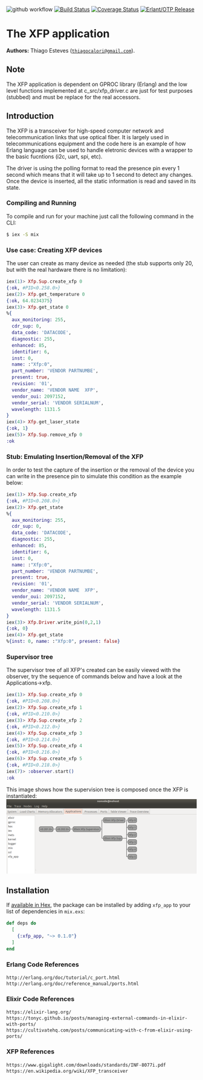 ![github workflow](https://github.com/thiagoesteves/xfp_elixir/workflows/Elixir%20CI/badge.svg)
[![Build Status](https://secure.travis-ci.org/thiagoesteves/xfp_elixir.svg?branch=main)](http://travis-ci.org/thiagoesteves/xfp_elixir)
[![Coverage Status](https://coveralls.io/repos/github/thiagoesteves/xfp_elixir/badge.svg?branch=main)](https://coveralls.io/github/thiagoesteves/xfp_elixir?branch=main)
[![Erlant/OTP Release](https://img.shields.io/badge/Erlang-OTP--23.0-green.svg)](https://github.com/erlang/otp/releases/tag/OTP-23.0)

# The XFP application #

__Authors:__ Thiago Esteves ([`thiagocalori@gmail.com`](thiagocalori@gmail.com)).

## Note ##

The XFP application is dependent on GPROC library (Erlang) and the low level functions implemented at c_src/xfp_driver.c are just for test purposes (stubbed) and must be replace for the real accessors.

## Introduction ##

The XFP is a transceiver for high-speed computer network and telecommunication links that use optical fiber. It is largely used in telecommunications equipment and the code here is an example of how Erlang language can be used to handle eletronic devices with a wrapper to the basic fucntions (i2c, uart, spi, etc).

The driver is using the polling format to read the presence pin every 1 second which means that it will take up to 1 second to detect any changes. Once the device is inserted, all the static information is read and saved in its state.

### Compiling and Running ###

To compile and run for your machine just call the following command in the CLI:

```bash
$ iex -S mix
```

### Use case: Creating XFP devices ###

The user can create as many device as needed (the stub supports only 20, but with the real hardware there is no limitation):

```elixir
iex(1)> Xfp.Sup.create_xfp 0
{:ok, #PID<0.258.0>}
iex(2)> Xfp.get_temperature 0
{:ok, 64.0234375}
iex(3)> Xfp.get_state 0
%{
  aux_monitoring: 255,
  cdr_sup: 0,
  data_code: 'DATACODE',
  diagnostic: 255,
  enhanced: 85,
  identifier: 6,
  inst: 0,
  name: :"Xfp:0",
  part_number: 'VENDOR PARTNUMBE',
  present: true,
  revision: '01',
  vendor_name: 'VENDOR NAME  XFP',
  vendor_oui: 2097152,
  vendor_serial: 'VENDOR SERIALNUM',
  wavelength: 1131.5
}
iex(4)> Xfp.get_laser_state
{:ok, 1}
iex(5)> Xfp.Sup.remove_xfp 0 
:ok
```

### Stub: Emulating Insertion/Removal of the XFP ###

In order to test the capture of the insertion or the removal of the device you can write in the presence pin to simulate this condition as the example below:

```elixir
iex(1)> Xfp.Sup.create_xfp
{:ok, #PID<0.208.0>}
iex(2)> Xfp.get_state
%{
  aux_monitoring: 255,
  cdr_sup: 0,
  data_code: 'DATACODE',
  diagnostic: 255,
  enhanced: 85,
  identifier: 6,
  inst: 0,
  name: :"Xfp:0",
  part_number: 'VENDOR PARTNUMBE',
  present: true,
  revision: '01',
  vendor_name: 'VENDOR NAME  XFP',
  vendor_oui: 2097152,
  vendor_serial: 'VENDOR SERIALNUM',
  wavelength: 1131.5
}
iex(3)> Xfp.Driver.write_pin(0,2,1)
{:ok, 0}
iex(4)> Xfp.get_state              
%{inst: 0, name: :"Xfp:0", present: false}
```
### Supervisor tree ###

The supervisor tree of all XFP's created can be easily viewed with the observer, try the sequence of commands below and have a look at the Applications->xfp.

```elixir
iex(1)> Xfp.Sup.create_xfp 0
{:ok, #PID<0.208.0>}
iex(2)> Xfp.Sup.create_xfp 1
{:ok, #PID<0.210.0>}
iex(3)> Xfp.Sup.create_xfp 2
{:ok, #PID<0.212.0>}
iex(4)> Xfp.Sup.create_xfp 3
{:ok, #PID<0.214.0>}
iex(5)> Xfp.Sup.create_xfp 4
{:ok, #PID<0.216.0>}
iex(6)> Xfp.Sup.create_xfp 5
{:ok, #PID<0.218.0>}
iex(7)> :observer.start()
:ok
```

This image shows how the supervision tree is composed once the XFP is instantiated:
![Supervision Tree](/doc/supervision_tree.png)

## Installation

If [available in Hex](https://hex.pm/docs/publish), the package can be installed
by adding `xfp_app` to your list of dependencies in `mix.exs`:

```elixir
def deps do
  [
    {:xfp_app, "~> 0.1.0"}
  ]
end
```
### Erlang Code References ###
```
http://erlang.org/doc/tutorial/c_port.html  
http://erlang.org/doc/reference_manual/ports.html
```
### Elixir Code References ###
```
https://elixir-lang.org/
https://tonyc.github.io/posts/managing-external-commands-in-elixir-with-ports/  
https://cultivatehq.com/posts/communicating-with-c-from-elixir-using-ports/
```
### XFP References ###
```
https://www.gigalight.com/downloads/standards/INF-8077i.pdf  
https://en.wikipedia.org/wiki/XFP_transceiver
```

